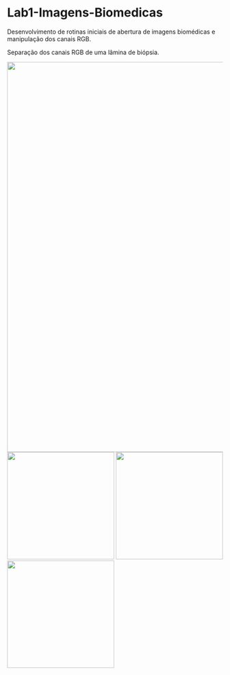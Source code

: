 # Lab1-Imagens-Biomedicas
Desenvolvimento de rotinas iniciais de abertura de imagens biomédicas e manipulação dos canais RGB.

Separação dos canais RGB de uma lâmina de biópsia.

<div>
<img src="https://user-images.githubusercontent.com/86500603/153467587-d84dfebb-d007-48c0-a8f3-2357af24b52b.jpg" width = "909">
  <div>
    <img src="https://user-images.githubusercontent.com/86500603/153468210-86b68581-193b-47ec-ada5-9a0991f71714.png" width = "250">
    <img src="https://user-images.githubusercontent.com/86500603/153468318-e3103aef-ee79-4a81-9080-9e3e36b318c0.png" width = "250">
    <img src="https://user-images.githubusercontent.com/86500603/153468378-f39d2dc8-48ca-4da7-a464-67cd3b61c2b1.png" width = "250">
  </div>
</div>

